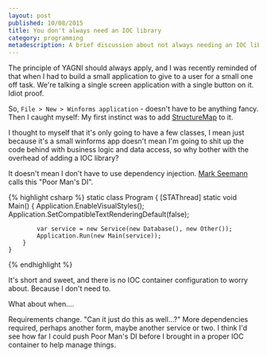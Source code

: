 ```yaml
---
layout: post
published: 10/08/2015
title: You don't always need an IOC library
category: programming
metadescription: A brief discussion about not always needing an IOC library
---
```

The principle of YAGNI should always apply, and I was recently reminded of that when I had to build a small application to give to a user for a small one off task. We're talking a single screen application with a single button on it. Idiot proof.

So, `File > New > Winforms application` - doesn't have to be anything fancy. Then I caught myself: My first instinct was to add [StructureMap](http://structuremap.github.io) to it. 

I thought to myself that it's only going to have a few classes, I mean just because it's a small winforms app doesn't mean I'm going to shit up the code behind with business logic and data access, so why bother with the overhead of adding a IOC library?

It doesn't mean I don't have to use dependency injection. [Mark Seemann](https://twitter.com/ploeh) calls this "Poor Man's DI".

{% highlight csharp %}
    static class Program
    {
        [STAThread]
        static void Main()
        {
            Application.EnableVisualStyles();
            Application.SetCompatibleTextRenderingDefault(false);

            var service = new Service(new Database(), new Other());
            Application.Run(new Main(service));
        }
    }
{% endhighlight %}

It's short and sweet, and there is no IOC container configuration to worry about. Because I don't need to.

What about when....

Requirements change. "Can it just do this as well...?" More dependencies required, perhaps another form, maybe another service or two. I think I'd see how far I could push Poor Man's DI before I brought in a proper IOC container to help manage things.
